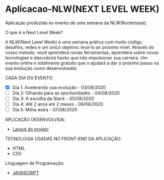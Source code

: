 # Aplicacao-NLW(NEXT LEVEL WEEK)
 Aplicação produzida no evento de uma semana da NLW(Rocketseat)

O que é a Next Level Week?

A NLW(Next Level Week) é uma semana prática com muito código, desafios, redes e um único objetivo: levá-lo ao próximo nível. Através do nosso método, você aprenderá novas ferramentas, aprenderá sobre novas tecnologias e descobrirá hacks que irão impulsionar sua carreira. Um evento online e totalmente gratuito que o ajudará a dar o próximo passo na sua evolução como desenvolvedor.

CADA DIA DO EVENTO:
- [x] Dia 1: Acelerando sua evolução - 03/08/2020 
- [ ] Dia 2: Olhando para as oportunidades - 04/08/2020 
- [ ] Dia 3: A escolha da Stack - 05/08/2020 
- [ ] Dia 4: Até 2 anos em 2 meses - 06/06/2020 
- [ ] Dia 5: Milha extra - 07/06/2020 

APLICAÇÃO DESENVOLVIDA:
* [Layout do projeto](https://www.figma.com/file/B6TA9WE1h6TkTvagPdOTp5/Proffy-Web-(Copy)?node-id=0%3A1)

TECNOLOGIA USADAS NO FRONT-END DA APLICAÇÃO:
*  HTML
*  CSS
 
 Linguagem de Programação:
 * [JAVASCRIPT](https://www.javascript.com/)
